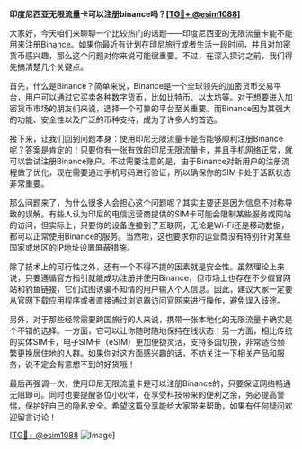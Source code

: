 **印度尼西亚无限流量卡可以注册binance吗？[[TG💪+ @esim1088](https://t.me/s/esim1088)]**

大家好，今天咱们来聊聊一个比较热门的话题——印度尼西亚的无限流量卡能不能用来注册Binance。如果你最近有计划在印尼旅行或者生活一段时间，并且对加密货币感兴趣，那么这个问题对你来说可能很重要。不过，在深入探讨之前，我们得先搞清楚几个关键点。

首先，什么是Binance？简单来说，Binance是一个全球领先的加密货币交易平台，用户可以通过它买卖各种数字货币，比如比特币、以太坊等。对于想要进入加密货币市场的朋友们来说，选择一个可靠的平台至关重要。而Binance因为其强大的功能、安全性以及广泛的币种支持，成为了许多人的首选。

接下来，让我们回到问题本身：使用印尼无限流量卡是否能够顺利注册Binance呢？答案是肯定的！只要你有一张有效的印尼无限流量卡，并且手机网络正常，就可以尝试注册Binance账户。不过需要注意的是，由于Binance对新用户的注册流程做了优化，现在需要通过手机号码进行验证，所以确保你的SIM卡处于活跃状态非常重要。

那么问题来了，为什么很多人会担心这个问题呢？其实主要还是因为信息不对称导致的误解。有些人认为印尼的电信运营商提供的SIM卡可能会限制某些服务或网站的访问，但实际上，只要你的设备连接到了互联网，无论是Wi-Fi还是移动数据，都可以正常使用Binance的服务。当然啦，这也要求你的运营商没有特别针对某些国家或地区的IP地址设置屏蔽措施。

除了技术上的可行性之外，还有一个不得不提的因素就是安全性。虽然理论上来说，只要遵循官方指引就能成功注册并使用Binance，但市场上也存在不少假冒网站和钓鱼链接，它们试图诱骗不知情的用户输入个人信息。因此，建议大家一定要从官网下载应用程序或者直接通过浏览器访问官网来进行操作，避免误入歧途。

另外，对于那些经常需要跨国旅行的人来说，携带一张本地化的无限流量卡确实是个不错的选择。一方面，它可以让你随时随地保持在线状态；另一方面，相比传统的实体SIM卡，电子SIM卡（eSIM）更加便捷灵活，支持多国切换，非常适合频繁更换居住地的人群。如果你对这方面感兴趣的话，不妨关注一下相关产品和服务，说不定会有意想不到的好货哦！

最后再强调一次，使用印尼无限流量卡是可以注册Binance的，只要保证网络畅通无阻即可。同时也要提醒各位小伙伴，在享受科技带来的便利之余，务必提高警惕，保护好自己的隐私安全。希望这篇分享能给大家带来帮助，如果有任何疑问欢迎留言讨论！

[[TG💪+ @esim1088](https://t.me/s/esim1088) ![Image](https://i.postimg.cc/4NQfJmqS/Snipaste-2025-05-13-00-14-12.png)]